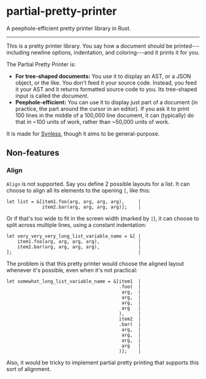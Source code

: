 # partial-pretty-printer

A peephole-efficient pretty printer library in Rust.

------

This is a pretty printer library. You say how a document should be printed---including newline
options, indentation, and coloring---and it prints it for you.

The Partial Pretty Printer is:

- **For tree-shaped documents:** You use it to display an AST, or a JSON object, or the like. You
  don't feed it your source code. Instead, you feed it your AST and it returns formatted source code
  to you. Its tree-shaped input is called the _document_.
- **Peephole-efficient:** You can use it to display just part of a document (in practice, the part
  around the cursor in an editor). If you ask it to print 100 lines in the middle of a 100,000 line
  document, it can (typically) do that in ~100 units of work, rather than ~50,000 units of work.

It is made for [Synless](https://github.com/justinpombrio/synless), though it aims to be
general-purpose.

## Non-features

### Align

`Align` is not supported.  Say you define 2 possible layouts for a list. It can choose to align all
its elements to the opening `[`, like this:

```
let list = &[item1.foo(arg, arg, arg, arg),     |
             item2.bar(arg, arg, arg, arg)];    |
```

Or if that's too wide to fit in the screen width (marked by `|`), it can choose to split across
multiple lines, using a constant indentation:

```
let very_very_very_long_list_variable_name = &[ |
    item1.foo(arg, arg, arg, arg),              |
    item2.bar(arg, arg, arg, arg),              |
];                                              |
```

The problem is that this pretty printer would choose the aligned layout whenever it's possible, even
when it's not practical:

```
let somewhat_long_list_variable_name = &[item1  |
                                         .foo(  |
                                          arg,  |
                                          arg,  |
                                          arg,  |
                                          arg   |
                                         ),     |
                                         item2  |
                                         .bar(  |
                                          arg,  |
                                          arg,  |
                                          arg,  |
                                          arg   |
                                         )];    |
```

Also, it would be tricky to implement partial pretty printing that supports this sort of alignment. 
